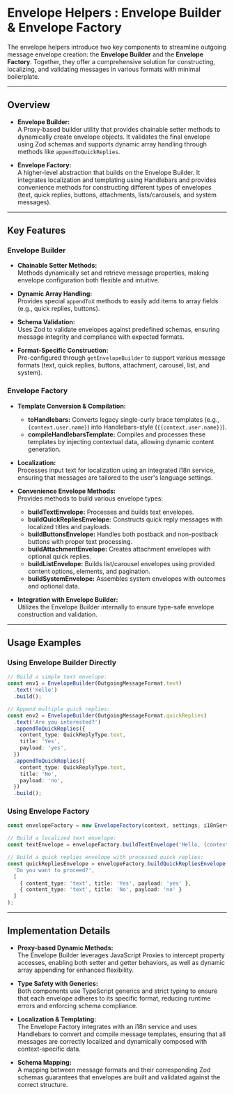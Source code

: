 # Envelope Helpers : Envelope Builder & Envelope Factory

The envelope helpers introduce two key components to streamline outgoing message envelope creation: the **Envelope Builder** and the **Envelope Factory**. Together, they offer a comprehensive solution for constructing, localizing, and validating messages in various formats with minimal boilerplate.

---

## Overview

- **Envelope Builder:**  
  A Proxy-based builder utility that provides chainable setter methods to dynamically create envelope objects. It validates the final envelope using Zod schemas and supports dynamic array handling through methods like `appendToQuickReplies`.

- **Envelope Factory:**  
  A higher-level abstraction that builds on the Envelope Builder. It integrates localization and templating using Handlebars and provides convenience methods for constructing different types of envelopes (text, quick replies, buttons, attachments, lists/carousels, and system messages).

---

## Key Features

### Envelope Builder

- **Chainable Setter Methods:**  
  Methods dynamically set and retrieve message properties, making envelope configuration both flexible and intuitive.

- **Dynamic Array Handling:**  
  Provides special `appendToX` methods to easily add items to array fields (e.g., quick replies, buttons).

- **Schema Validation:**  
  Uses Zod to validate envelopes against predefined schemas, ensuring message integrity and compliance with expected formats.

- **Format-Specific Construction:**  
  Pre-configured through `getEnvelopeBuilder` to support various message formats (text, quick replies, buttons, attachment, carousel, list, and system).

### Envelope Factory

- **Template Conversion & Compilation:**  
  - **toHandlebars:** Converts legacy single-curly brace templates (e.g., `{context.user.name}`) into Handlebars-style (`{{context.user.name}}`).  
  - **compileHandlebarsTemplate:** Compiles and processes these templates by injecting contextual data, allowing dynamic content generation.

- **Localization:**  
  Processes input text for localization using an integrated i18n service, ensuring that messages are tailored to the user's language settings.

- **Convenience Envelope Methods:**  
  Provides methods to build various envelope types:
  - **buildTextEnvelope:** Processes and builds text envelopes.
  - **buildQuickRepliesEnvelope:** Constructs quick reply messages with localized titles and payloads.
  - **buildButtonsEnvelope:** Handles both postback and non-postback buttons with proper text processing.
  - **buildAttachmentEnvelope:** Creates attachment envelopes with optional quick replies.
  - **buildListEnvelope:** Builds list/carousel envelopes using provided content options, elements, and pagination.
  - **buildSystemEnvelope:** Assembles system envelopes with outcomes and optional data.

- **Integration with Envelope Builder:**  
  Utilizes the Envelope Builder internally to ensure type-safe envelope construction and validation.

---

## Usage Examples

### Using Envelope Builder Directly

```typescript
// Build a simple text envelope:
const env1 = EnvelopeBuilder(OutgoingMessageFormat.text)
  .text('Hello')
  .build();

// Append multiple quick replies:
const env2 = EnvelopeBuilder(OutgoingMessageFormat.quickReplies)
  .text('Are you interested?')
  .appendToQuickReplies({
    content_type: QuickReplyType.text,
    title: 'Yes',
    payload: 'yes',
  })
  .appendToQuickReplies({
    content_type: QuickReplyType.text,
    title: 'No',
    payload: 'no',
  })
  .build();
```

### Using Envelope Factory

```typescript
const envelopeFactory = new EnvelopeFactory(context, settings, i18nService);

// Build a localized text envelope:
const textEnvelope = envelopeFactory.buildTextEnvelope('Hello, {context.user.name}!');

// Build a quick replies envelope with processed quick replies:
const quickRepliesEnvelope = envelopeFactory.buildQuickRepliesEnvelope(
  'Do you want to proceed?',
  [
    { content_type: 'text', title: 'Yes', payload: 'yes' },
    { content_type: 'text', title: 'No', payload: 'no' }
  ]
);
```

---

## Implementation Details

- **Proxy-based Dynamic Methods:**  
  The Envelope Builder leverages JavaScript Proxies to intercept property accesses, enabling both setter and getter behaviors, as well as dynamic array appending for enhanced flexibility.

- **Type Safety with Generics:**  
  Both components use TypeScript generics and strict typing to ensure that each envelope adheres to its specific format, reducing runtime errors and enforcing schema compliance.

- **Localization & Templating:**  
  The Envelope Factory integrates with an i18n service and uses Handlebars to convert and compile message templates, ensuring that all messages are correctly localized and dynamically composed with context-specific data.

- **Schema Mapping:**  
  A mapping between message formats and their corresponding Zod schemas guarantees that envelopes are built and validated against the correct structure.

